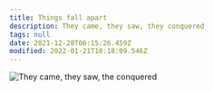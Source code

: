 ```yaml
---
title: Things fall apart
description: They came, they saw, they conquered
tags: null
date: 2021-12-28T06:15:26.459Z
modified: 2022-01-21T10:18:09.546Z
---
```


![They came, they saw, the conquered](/posts/img/tol/invaders.png)
